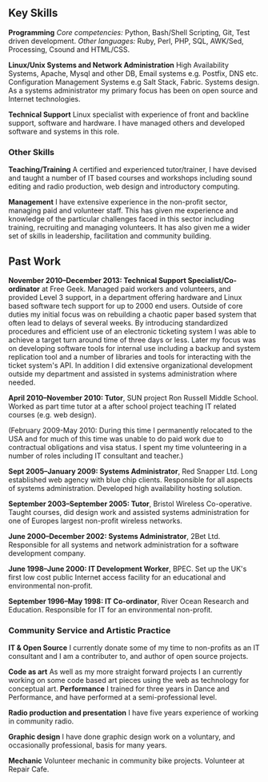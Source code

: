 ## Key Skills
**Programming**
*Core competencies:* Python, Bash/Shell Scripting, Git, Test driven development.
*Other languages:* Ruby, Perl, PHP, SQL, AWK/Sed, Processing, Csound  and HTML/CSS. 

**Linux/Unix Systems and Network Administration**
High Availability Systems, Apache, Mysql and other DB, Email systems
e.g. Postfix, DNS etc. Configuration Management Systems e.g Salt Stack, Fabric.
Systems design. As a systems administrator my primary focus has been on open 
source and Internet technologies.

**Technical Support**
Linux specialist with experience of front and backline support, software and
hardware. I have managed others and developed software and systems in this
role. 

### Other Skills

**Teaching/Training**
A certified and experienced tutor/trainer, I have devised and taught a number 
of IT based courses and workshops including sound editing and radio production,
web design and introductory computing. 

**Management**
I have extensive experience in the non-profit sector, managing paid and 
volunteer staff. This has given me experience and knowledge of the particular 
challenges faced in this sector including  training, recruiting and managing 
volunteers. It has also given me a wider set of skills in leadership, 
facilitation and community building.

## Past Work

**November 2010&ndash;December 2013: 
Technical Support Specialist/Co-ordinator** at Free Geek. Managed paid workers 
and volunteers, and provided Level 3 support, in a department offering hardware
and Linux based software tech support for up to 2000 end users. Outside of core
duties my initial focus was on rebuilding a chaotic paper based system that 
often lead to delays of several weeks. By introducing standardized procedures 
and efficient use of an electronic ticketing system I was able to achieve a 
target turn around time of three days or less. Later my focus was on developing
software tools for internal use including a backup and system replication tool
and a number of  libraries and tools for interacting with the ticket system's 
API. In addition I did extensive organizational development outside my
department and assisted in systems administration where needed. 

**April 2010&ndash;November 2010:
Tutor**, SUN project Ron Russell Middle School. Worked as  part time tutor at 
a after school project teaching IT related courses (e.g. web design).

(February 2009-May 2010: During this time I permanently relocated to the USA 
and for much of this time was unable to do paid work due to contractual 
obligations and visa status. I spent my time volunteering in a number of roles
including IT consultant and teacher.)

**Sept 2005&ndash;January 2009:
Systems Administrator**, Red Snapper Ltd. Long established web agency with blue
chip clients. Responsible for all aspects of systems administration. Developed
high availability hosting solution. 

**September 2003&ndash;September 2005:
Tutor**, Bristol Wireless Co-operative. 
Taught courses, did design work and assisted systems administration for one of Europes largest non-profit wireless networks.

**June 2000&ndash;December 2002:
Systems Administrator**, 2Bet Ltd. Responsible for all systems and network 
administration for a software development company. 

**June 1998&ndash;June 2000:
IT Development Worker**, BPEC. Set up the UK's first low cost public Internet 
access facility for an educational and environmental non-profit. 

**September 1996&ndash;May 1998:
IT Co-ordinator**, River Ocean Research and Education. Responsible for IT for an environmental non-profit. 

### Community Service and Artistic Practice

**IT &amp; Open Source**
I currently donate some of my time to non-profits as an IT consultant and I am a contributer to, and author of  open source projects.

**Code as art** As  well as my more straight forward projects I an currently working on some code based art pieces using the web as technology for conceptual art. 
**Performance**
I trained for three years in Dance and Performance, and have performed at a
semi-professional level.

**Radio production and presentation**
I have five years experience of working in community radio.

**Graphic design**
I have done graphic design work on a voluntary, and occasionally professional, 
basis for many years.

**Mechanic**
Volunteer mechanic in community bike projects. Volunteer at Repair Cafe.

